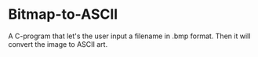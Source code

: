 # Bitmap-to-ASCII

A C-program that let's the user input a filename in .bmp format. Then it will convert the image to ASCII art.
